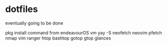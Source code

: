 # dotfiles
eventually going to be done


pkg install command from endeavourOS vm
yay -S neofetch neovim pfetch nmap vim ranger htop bashtop gotop gtop glances
